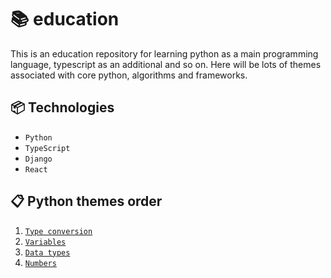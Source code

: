 # 📚 education

This is an education repository for learning python as a main programming 
language, typescript as an additional and so on. Here will be lots of themes associated with core python, 
algorithms and frameworks.

## 📦 Technologies

- `Python`
- `TypeScript`
- `Django`
- `React`

## 📋 Python themes order

1. [`Type conversion`](https://github.com/karadyauran/education/tree/main/type_conversion)
2. [`Variables`](https://github.com/karadyauran/education/tree/main/variables)
3. [`Data types`](https://github.com/karadyauran/education/tree/main/data_types)
4. [`Numbers`](https://github.com/karadyauran/education/tree/main/numbers)